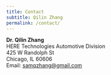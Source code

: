 ```yaml
---
title: Contact
subtitle: Qilin Zhang
permalink: /contact/
---
```


**Dr. Qilin Zhang**  
HERE Technologies Automotive Division  
425 W Randolph St  
Chicago, IL 60606  
Email: [samqzhang@gmail.com](mailto:samqzhang@gmail.com)
